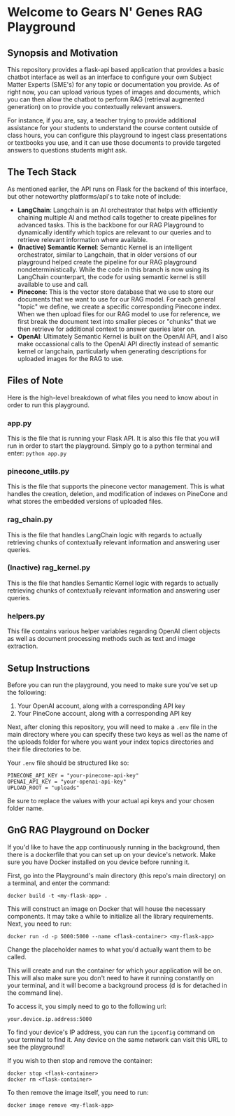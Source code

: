 # Welcome to Gears N' Genes RAG Playground
## Synopsis and Motivation
This repository provides a flask-api based application that provides a basic chatbot interface as well as an interface to configure your own Subject Matter Experts (SME's) for any topic or documentation you provide. As of right now, you can upload various types of images and documents, which you can then allow the chatbot to perform RAG (retrieval augmented generation) on to provide you contextually relevant answers.

For instance, if you are, say, a teacher trying to provide additional assistance for your students to understand the course content outside of class hours, you can configure this playground to ingest class presentations or textbooks you use, and it can use those documents to provide targeted answers to questions students might ask.

## The Tech Stack
As mentioned earlier, the API runs on Flask for the backend of this interface, but other noteworthy platforms/api's to take note of include:
- **LangChain**: Langchain is an AI orchestrator that helps with efficiently chaining multiple AI and method calls together to create pipelines for advanced tasks. This is the backbone for our RAG Playground to dynamically identify which topics are relevant to our queries and to retrieve relevant information where available. 
- **(Inactive) Semantic Kernel**: Semantic Kernel is an intelligent orchestrator, similar to Langchain, that in older versions of our playground helped create the pipeline for our RAG playground nondeterministically. While the code in this branch is now using its LangChain counterpart, the code for using semantic kernel is still available to use and call. 
- **Pinecone**: This is the vector store database that we use to store our documents that we want to use for our RAG model. For each general "topic" we define, we create a specific corresponding Pinecone index. When we then upload files for our RAG model to use for reference, we first break the document text into smaller pieces or "chunks" that we then retrieve for additional context to answer queries later on.
- **OpenAI**: Ultimately Semantic Kernel is built on the OpenAI API, and I also make occassional calls to the OpenAI API directly instead of semantic kernel or langchain, particularly when generating descriptions for uploaded images for the RAG to use.

## Files of Note
Here is the high-level breakdown of what files you need to know about in order to run this playground.

### app.py
This is the file that is running your Flask API. It is also this file that you will run in order to start the playground. Simply go to a python terminal and enter:
`python app.py`

### pinecone_utils.py
This is the file that supports the pinecone vector management. This is what handles the creation, deletion, and modification of indexes on PineCone and what stores the embedded versions of uploaded files. 

### rag_chain.py
This is the file that handles LangChain logic with regards to actually retrieving chunks of contextually relevant information and answering user queries.

### (Inactive) rag_kernel.py
This is the file that handles Semantic Kernel logic with regards to actually retrieving chunks of contextually relevant information and answering user queries.

### helpers.py
This file contains various helper variables regarding OpenAI client objects as well as document processing methods such as text and image extraction.

## Setup Instructions
Before you can run the playground, you need to make sure you've set up the following:
1. Your OpenAI account, along with a corresponding API key
2. Your PineCone account, along with a corresponding API key

Next, after cloning this repository, you will need to make a `.env` file in the main directory where you can specify these two keys as well as the name of the uploads folder for where you want your index topics directories and their file directories to be.

Your `.env` file should be structured like so:
```
PINECONE_API_KEY = "your-pinecone-api-key"
OPENAI_API_KEY = "your-openai-api-key"
UPLOAD_ROOT = "uploads"
```
Be sure to replace the values with your actual api keys and your chosen folder name.

## GnG RAG Playground on Docker
If you'd like to have the app continuously running in the background, then there is a dockerfile that you can set up on your device's network. Make sure you have Docker installed on you device before running it.

First, go into the Playground's main directory (this repo's main directory) on a terminal, and enter the command:

`docker build -t <my-flask-app> .`

This will construct an image on Docker that will house the necessary components. It may take a while to initialize all the library requirements. Next, you need to run:

`docker run -d -p 5000:5000 --name <flask-container> <my-flask-app>`

Change the placeholder names to what you'd actually want them to be called.

This will create and run the container for which your application will be on. This will also make sure you don't need to have it running constantly on your terminal, and it will become a background process (d is for detached in the command line).

To access it, you simply need to go to the following url:

`your.device.ip.address:5000`

To find your device's IP address, you can run the `ipconfig` command on your terminal to find it. Any device on the same network can visit this URL to see the playground!

If you wish to then stop and remove the container:

```
docker stop <flask-container>
docker rm <flask-container>
```
To then remove the image itself, you need to run:

`docker image remove <my-flask-app>`